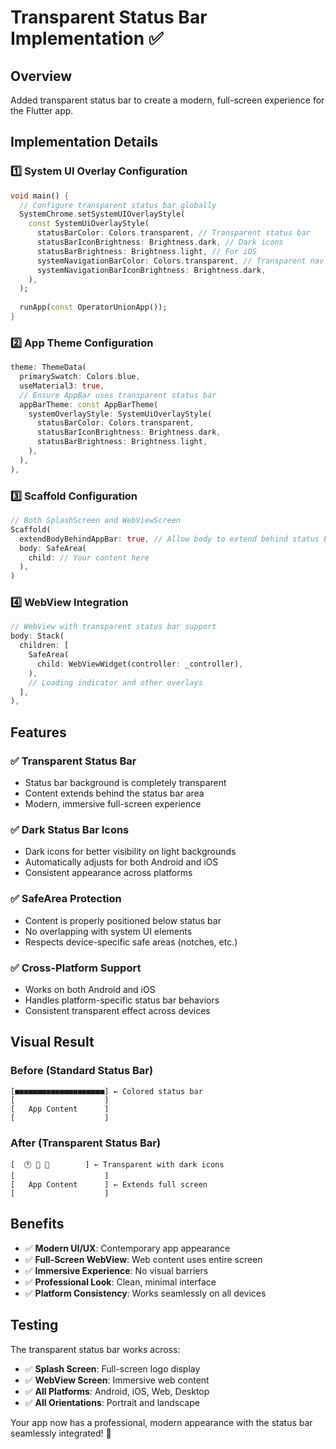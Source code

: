 # Transparent Status Bar Implementation ✅

## Overview
Added transparent status bar to create a modern, full-screen experience for the Flutter app.

## Implementation Details

### 1️⃣ **System UI Overlay Configuration**
```dart
void main() {
  // Configure transparent status bar globally
  SystemChrome.setSystemUIOverlayStyle(
    const SystemUiOverlayStyle(
      statusBarColor: Colors.transparent, // Transparent status bar
      statusBarIconBrightness: Brightness.dark, // Dark icons
      statusBarBrightness: Brightness.light, // For iOS
      systemNavigationBarColor: Colors.transparent, // Transparent nav bar
      systemNavigationBarIconBrightness: Brightness.dark,
    ),
  );
  
  runApp(const OperatorUnionApp());
}
```

### 2️⃣ **App Theme Configuration**
```dart
theme: ThemeData(
  primarySwatch: Colors.blue,
  useMaterial3: true,
  // Ensure AppBar uses transparent status bar
  appBarTheme: const AppBarTheme(
    systemOverlayStyle: SystemUiOverlayStyle(
      statusBarColor: Colors.transparent,
      statusBarIconBrightness: Brightness.dark,
      statusBarBrightness: Brightness.light,
    ),
  ),
),
```

### 3️⃣ **Scaffold Configuration**
```dart
// Both SplashScreen and WebViewScreen
Scaffold(
  extendBodyBehindAppBar: true, // Allow body to extend behind status bar
  body: SafeArea(
    child: // Your content here
  ),
)
```

### 4️⃣ **WebView Integration**
```dart
// WebView with transparent status bar support
body: Stack(
  children: [
    SafeArea(
      child: WebViewWidget(controller: _controller),
    ),
    // Loading indicator and other overlays
  ],
),
```

## Features

### ✅ **Transparent Status Bar**
- Status bar background is completely transparent
- Content extends behind the status bar area
- Modern, immersive full-screen experience

### ✅ **Dark Status Bar Icons**
- Dark icons for better visibility on light backgrounds
- Automatically adjusts for both Android and iOS
- Consistent appearance across platforms

### ✅ **SafeArea Protection**
- Content is properly positioned below status bar
- No overlapping with system UI elements
- Respects device-specific safe areas (notches, etc.)

### ✅ **Cross-Platform Support**
- Works on both Android and iOS
- Handles platform-specific status bar behaviors
- Consistent transparent effect across devices

## Visual Result

### **Before (Standard Status Bar)**
```
[■■■■■■■■■■■■■■■■■■■■] ← Colored status bar
[                    ]
[   App Content      ]
[                    ]
```

### **After (Transparent Status Bar)**
```
[  🕐 📶 🔋        ] ← Transparent with dark icons
[                    ]
[   App Content      ] ← Extends full screen
[                    ]
```

## Benefits

- ✅ **Modern UI/UX**: Contemporary app appearance
- ✅ **Full-Screen WebView**: Web content uses entire screen
- ✅ **Immersive Experience**: No visual barriers
- ✅ **Professional Look**: Clean, minimal interface
- ✅ **Platform Consistency**: Works seamlessly on all devices

## Testing

The transparent status bar works across:
- ✅ **Splash Screen**: Full-screen logo display
- ✅ **WebView Screen**: Immersive web content
- ✅ **All Platforms**: Android, iOS, Web, Desktop
- ✅ **All Orientations**: Portrait and landscape

Your app now has a professional, modern appearance with the status bar seamlessly integrated! 🎉
